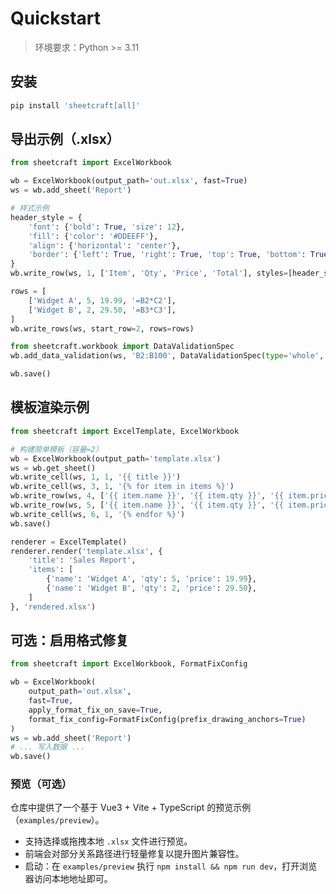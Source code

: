 # Quickstart

> 环境要求：Python >= 3.11

## 安装

```bash
pip install 'sheetcraft[all]'
```

## 导出示例（.xlsx）

```python
from sheetcraft import ExcelWorkbook

wb = ExcelWorkbook(output_path='out.xlsx', fast=True)
ws = wb.add_sheet('Report')

# 样式示例
header_style = {
    'font': {'bold': True, 'size': 12},
    'fill': {'color': '#DDEEFF'},
    'align': {'horizontal': 'center'},
    'border': {'left': True, 'right': True, 'top': True, 'bottom': True}
}
wb.write_row(ws, 1, ['Item', 'Qty', 'Price', 'Total'], styles=[header_style]*4)

rows = [
    ['Widget A', 5, 19.99, '=B2*C2'],
    ['Widget B', 2, 29.50, '=B3*C3'],
]
wb.write_rows(ws, start_row=2, rows=rows)

from sheetcraft.workbook import DataValidationSpec
wb.add_data_validation(ws, 'B2:B100', DataValidationSpec(type='whole', operator='>=', formula1='0'))

wb.save()
```

## 模板渲染示例

```python
from sheetcraft import ExcelTemplate, ExcelWorkbook

# 构建简单模板（容量=2）
wb = ExcelWorkbook(output_path='template.xlsx')
ws = wb.get_sheet()
wb.write_cell(ws, 1, 1, '{{ title }}')
wb.write_cell(ws, 3, 1, '{% for item in items %}')
wb.write_row(ws, 4, ['{{ item.name }}', '{{ item.qty }}', '{{ item.price }}', '=B4*C4'])
wb.write_row(ws, 5, ['{{ item.name }}', '{{ item.qty }}', '{{ item.price }}', '=B5*C5'])
wb.write_cell(ws, 6, 1, '{% endfor %}')
wb.save()

renderer = ExcelTemplate()
renderer.render('template.xlsx', {
    'title': 'Sales Report',
    'items': [
        {'name': 'Widget A', 'qty': 5, 'price': 19.99},
        {'name': 'Widget B', 'qty': 2, 'price': 29.50},
    ]
}, 'rendered.xlsx')
```

## 可选：启用格式修复

```python
from sheetcraft import ExcelWorkbook, FormatFixConfig

wb = ExcelWorkbook(
    output_path='out.xlsx',
    fast=True,
    apply_format_fix_on_save=True,
    format_fix_config=FormatFixConfig(prefix_drawing_anchors=True)
)
ws = wb.add_sheet('Report')
# ... 写入数据 ...
wb.save()
```

### 预览（可选）
仓库中提供了一个基于 Vue3 + Vite + TypeScript 的预览示例（`examples/preview`）。
- 支持选择或拖拽本地 `.xlsx` 文件进行预览。
- 前端会对部分关系路径进行轻量修复以提升图片兼容性。
- 启动：在 `examples/preview` 执行 `npm install && npm run dev`，打开浏览器访问本地地址即可。